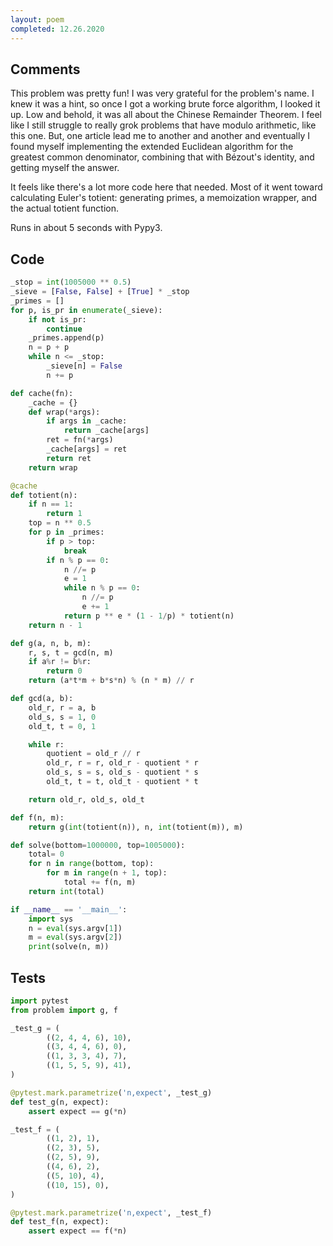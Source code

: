 ```yaml
---
layout: poem
completed: 12.26.2020
---
```


## Comments

This problem was pretty fun!  I was very grateful for the problem's name.  I
knew it was a hint, so once I got a working brute force algorithm, I looked it
up.  Low and behold, it was all about the Chinese Remainder Theorem.  I feel
like I still struggle to really grok problems that have modulo arithmetic, like
this one.  But, one article lead me to another and another and eventually I
found myself implementing the extended Euclidean algorithm for the greatest
common denominator, combining that with Bézout's identity, and getting myself
the answer.

It feels like there's a lot more code here that needed.  Most of it went toward
calculating Euler's totient: generating primes, a memoization wrapper, and the
actual totient function.

Runs in about 5 seconds with Pypy3.

## Code

```python
_stop = int(1005000 ** 0.5)
_sieve = [False, False] + [True] * _stop
_primes = []
for p, is_pr in enumerate(_sieve):
    if not is_pr:
        continue
    _primes.append(p)
    n = p + p
    while n <= _stop:
        _sieve[n] = False
        n += p

def cache(fn):
    _cache = {}
    def wrap(*args):
        if args in _cache:
            return _cache[args]
        ret = fn(*args)
        _cache[args] = ret
        return ret
    return wrap

@cache
def totient(n):
    if n == 1:
        return 1
    top = n ** 0.5
    for p in _primes:
        if p > top:
            break
        if n % p == 0:
            n //= p
            e = 1
            while n % p == 0:
                n //= p
                e += 1
            return p ** e * (1 - 1/p) * totient(n)
    return n - 1

def g(a, n, b, m):
    r, s, t = gcd(n, m)
    if a%r != b%r:
        return 0
    return (a*t*m + b*s*n) % (n * m) // r

def gcd(a, b):
    old_r, r = a, b
    old_s, s = 1, 0
    old_t, t = 0, 1

    while r:
        quotient = old_r // r
        old_r, r = r, old_r - quotient * r
        old_s, s = s, old_s - quotient * s
        old_t, t = t, old_t - quotient * t

    return old_r, old_s, old_t

def f(n, m):
    return g(int(totient(n)), n, int(totient(m)), m)

def solve(bottom=1000000, top=1005000):
    total= 0
    for n in range(bottom, top):
        for m in range(n + 1, top):
            total += f(n, m)
    return int(total)

if __name__ == '__main__':
    import sys
    n = eval(sys.argv[1])
    m = eval(sys.argv[2])
    print(solve(n, m))
```

## Tests

```python
import pytest
from problem import g, f

_test_g = (
        ((2, 4, 4, 6), 10),
        ((3, 4, 4, 6), 0),
        ((1, 3, 3, 4), 7),
        ((1, 5, 5, 9), 41),
)

@pytest.mark.parametrize('n,expect', _test_g)
def test_g(n, expect):
    assert expect == g(*n)

_test_f = (
        ((1, 2), 1),
        ((2, 3), 5),
        ((2, 5), 9),
        ((4, 6), 2),
        ((5, 10), 4),
        ((10, 15), 0),
)

@pytest.mark.parametrize('n,expect', _test_f)
def test_f(n, expect):
    assert expect == f(*n)
```
